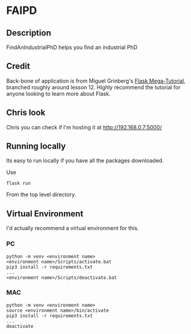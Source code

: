 # FAIPD

## Description

FindAnIndustrialPhD helps you find an industrial PhD

## Credit

Back-bone of application is from Miguel Grinberg's [Flask Mega-Tutorial](https://blog.miguelgrinberg.com/post/the-flask-mega-tutorial-part-i-hello-world), branched roughly around lesson 12. Highly recommend the tutorial for anyone looking to learn more about Flask.


## Chris look
Chris you can check if I'm hosting it at http://192.168.0.7:5000/

## Running locally

Its easy to run locally if you have all the packages downloaded. 

Use 
```
flask run
```
From the top level directory.

## Virtual Environment
I'd actually recommend a virtual environment for this.

### PC
```
python -m venv <environment name>
<environment name>/Scripts/activate.bat
pip3 install -r requirements.txt
...
<environment name>/Scripts/deactivate.bat

```
### MAC
```
python -m venv <environment name>
source <environment name>/bin/activate
pip3 install -r requirements.txt
...
deactivate
```
